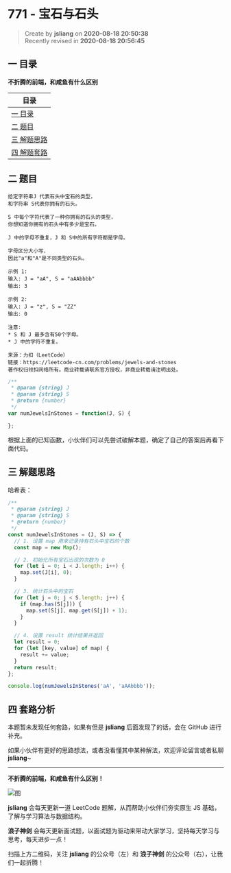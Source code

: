 771 - 宝石与石头
===

> Create by **jsliang** on **2020-08-18 20:50:38**  
> Recently revised in **2020-08-18 20:56:45**

## 一 目录

**不折腾的前端，和咸鱼有什么区别**

| 目录 |
| --- |
| [一 目录](#chapter-one) |
| [二 题目](#chapter-two) |
| [三 解题思路](#chapter-three) |
| [四 解题套路](#chapter-four) |

## 二 题目



```
给定字符串J 代表石头中宝石的类型，
和字符串 S代表你拥有的石头。

S 中每个字符代表了一种你拥有的石头的类型，
你想知道你拥有的石头中有多少是宝石。

J 中的字母不重复，J 和 S中的所有字符都是字母。

字母区分大小写，
因此"a"和"A"是不同类型的石头。

示例 1:
输入: J = "aA", S = "aAAbbbb"
输出: 3

示例 2:
输入: J = "z", S = "ZZ"
输出: 0

注意:
* S 和 J 最多含有50个字母。
* J 中的字符不重复。

来源：力扣（LeetCode）
链接：https://leetcode-cn.com/problems/jewels-and-stones
著作权归领扣网络所有。商业转载请联系官方授权，非商业转载请注明出处。
```

```js
/**
 * @param {string} J
 * @param {string} S
 * @return {number}
 */
var numJewelsInStones = function(J, S) {

};
```

根据上面的已知函数，小伙伴们可以先尝试破解本题，确定了自己的答案后再看下面代码。

## 三 解题思路



哈希表：

```js
/**
 * @param {string} J
 * @param {string} S
 * @return {number}
 */
const numJewelsInStones = (J, S) => {
  // 1. 设置 map 用来记录持有石头中宝石的个数
  const map = new Map();

  // 2. 初始化所有宝石出现的次数为 0
  for (let i = 0; i < J.length; i++) {
    map.set(J[i], 0);
  }

  // 3. 统计石头中的宝石
  for (let j = 0; j < S.length; j++) {
    if (map.has(S[j])) {
      map.set(S[j], map.get(S[j]) + 1);
    }
  }

  // 4. 设置 result 统计结果并返回
  let result = 0;
  for (let [key, value] of map) {
    result += value;
  }
  return result;
};

console.log(numJewelsInStones('aA', 'aAAbbbb'));
```

## 四 套路分析



本题暂未发现任何套路，如果有但是 **jsliang** 后面发现了的话，会在 GitHub 进行补充。

如果小伙伴有更好的思路想法，或者没看懂其中某种解法，欢迎评论留言或者私聊 **jsliang**~

---

**不折腾的前端，和咸鱼有什么区别！**

![图](https://github.com/LiangJunrong/document-library/blob/master/public-repertory/img/z-index-small.png?raw=true)

**jsliang** 会每天更新一道 LeetCode 题解，从而帮助小伙伴们夯实原生 JS 基础，了解与学习算法与数据结构。

**浪子神剑** 会每天更新面试题，以面试题为驱动来带动大家学习，坚持每天学习与思考，每天进步一点！

扫描上方二维码，关注 **jsliang** 的公众号（左）和 **浪子神剑** 的公众号（右），让我们一起折腾！

